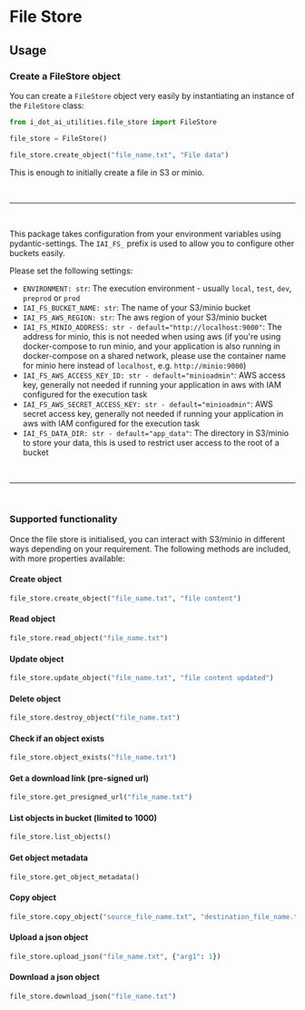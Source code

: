 # File Store

## Usage

### Create a FileStore object

You can create a `FileStore` object very easily by instantiating an instance of the `FileStore` class:
```python
from i_dot_ai_utilities.file_store import FileStore

file_store = FileStore()

file_store.create_object("file_name.txt", "File data")
```
This is enough to initially create a file in S3 or minio.

<br>

***

<br>

This package takes configuration from your environment variables using pydantic-settings. The `IAI_FS_` prefix is used to allow you to configure other buckets easily.

Please set the following settings:

- `ENVIRONMENT: str`: The execution environment - usually `local`, `test`, `dev`, `preprod` or `prod`
- `IAI_FS_BUCKET_NAME: str`: The name of your S3/minio bucket
- `IAI_FS_AWS_REGION: str`: The aws region of your S3/minio bucket
- `IAI_FS_MINIO_ADDRESS: str - default="http://localhost:9000"`: The address for minio, this is not needed when using aws
(if you're using docker-compose to run minio,
and your application is also running in docker-compose on a shared network,
please use the container name for minio here instead of `localhost`, e.g. `http://minio:9000`)
- `IAI_FS_AWS_ACCESS_KEY_ID: str - default="minioadmin"`: AWS access key, generally not needed if running your
application in aws with IAM configured for the execution task
- `IAI_FS_AWS_SECRET_ACCESS_KEY: str - default="minioadmin"`: AWS secret access key, generally not needed if running your
application in aws with IAM configured for the execution task
- `IAI_FS_DATA_DIR: str - default="app_data"`: The directory in S3/minio to store your data,
this is used to restrict user access to the root of a bucket

<br>

***

<br>

### Supported functionality
Once the file store is initialised, you can interact with S3/minio in different ways depending on your requirement.
The following methods are included, with more properties available:

#### Create object

``` python
file_store.create_object("file_name.txt", "file content")
```

#### Read object

``` python
file_store.read_object("file_name.txt")
```

#### Update object

``` python
file_store.update_object("file_name.txt", "file content updated")
```

#### Delete object

``` python
file_store.destroy_object("file_name.txt")
```

#### Check if an object exists

``` python
file_store.object_exists("file_name.txt")
```

#### Get a download link (pre-signed url)

``` python
file_store.get_presigned_url("file_name.txt")
```

#### List objects in bucket (limited to 1000)

``` python
file_store.list_objects()
```

#### Get object metadata

``` python
file_store.get_object_metadata()
```

#### Copy object

``` python
file_store.copy_object("source_file_name.txt", "destination_file_name.txt")
```

#### Upload a json object

``` python
file_store.upload_json("file_name.txt", {"arg1": 1})
```

#### Download a json object

``` python
file_store.download_json("file_name.txt")
```
